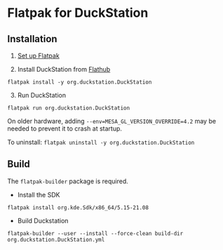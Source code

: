 # Flatpak for DuckStation

## Installation

1. [Set up Flatpak](https://www.flatpak.org/setup/)

2. Install DuckStation from [Flathub](https://flathub.org/apps/details/org.duckstation.DuckStation)

`flatpak install -y org.duckstation.DuckStation`

3. Run DuckStation

`flatpak run org.duckstation.DuckStation`

On older hardware, adding `--env=MESA_GL_VERSION_OVERRIDE=4.2` may be needed to prevent it to crash at startup.

To uninstall: `flatpak uninstall -y org.duckstation.DuckStation`

## Build

The `flatpak-builder` package is required.

- Install the SDK

`flatpak install org.kde.Sdk/x86_64/5.15-21.08`

- Build Duckstation

`flatpak-builder --user --install --force-clean build-dir org.duckstation.DuckStation.yml`
